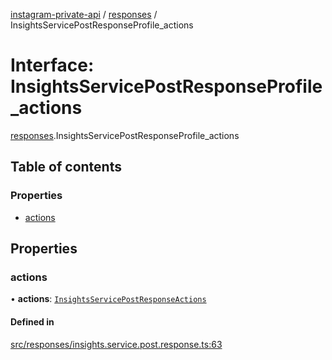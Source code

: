 [instagram-private-api](../../README.md) / [responses](../../modules/responses.md) / InsightsServicePostResponseProfile_actions

# Interface: InsightsServicePostResponseProfile\_actions

[responses](../../modules/responses.md).InsightsServicePostResponseProfile_actions

## Table of contents

### Properties

- [actions](InsightsServicePostResponseProfile_actions.md#actions)

## Properties

### actions

• **actions**: [`InsightsServicePostResponseActions`](InsightsServicePostResponseActions.md)

#### Defined in

[src/responses/insights.service.post.response.ts:63](https://github.com/Nerixyz/instagram-private-api/blob/b3351b9/src/responses/insights.service.post.response.ts#L63)

